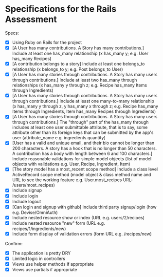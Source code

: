 # Specifications for the Rails Assessment

Specs:
- [x] Using Ruby on Rails for the project
- [x] [A User has many contributions. A Story has many contributions.] Include at least one has_many relationship (x has_many y; e.g. User has_many Recipes) 
- [x] [A contribution belongs to a story] Include at least one belongs_to relationship (x belongs_to y; e.g. Post belongs_to User)
- [x] [A User has many stories through contributions. A Story has many users through contributions.] Include at least two has_many through relationships (x has_many y through z; e.g. Recipe has_many Items through Ingredients)
- [x] [A User has many stories through contributions. A Story has many users through contributions.] Include at least one many-to-many relationship (x has_many y through z, y has_many x through z; e.g. Recipe has_many Items through Ingredients, Item has_many Recipes through Ingredients)
- [x] [A User has many stories through contributions. A Story has many users through contributions.] The "through" part of the has_many through includes at least one user submittable attribute, that is to say, some attribute other than its foreign keys that can be submitted by the app's user (attribute_name e.g. ingredients.quantity)
- [x] [User has a valid and unique email, and their bio cannot be longer than 200 characters. A story has a hook that is no longer than 50 characters. A contribution has a body with length between 6 and 100 characters.] Include reasonable validations for simple model objects (list of model objects with validations e.g. User, Recipe, Ingredient, Item)
- [x] [The story model has a most_recent scope method] Include a class level ActiveRecord scope method (model object & class method name and URL to see the working feature e.g. User.most_recipes URL: /users/most_recipes)
- [x] Include signup
- [x] Include login
- [x] Include logout
- [x] [Can login and signup  with github] Include third party signup/login (how e.g. Devise/OmniAuth)
- [x] Include nested resource show or index (URL e.g. users/2/recipes)
- [x] Include nested resource "new" form (URL e.g. recipes/1/ingredients/new)
- [x] Include form display of validation errors (form URL e.g. /recipes/new)

Confirm:
- [x] The application is pretty DRY
- [x] Limited logic in controllers
- [x] Views use helper methods if appropriate
- [x] Views use partials if appropriate